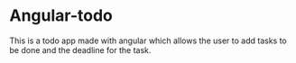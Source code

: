 # Angular-todo
This is a todo app made with angular which allows the user to add tasks to be done and the deadline for the task. 
